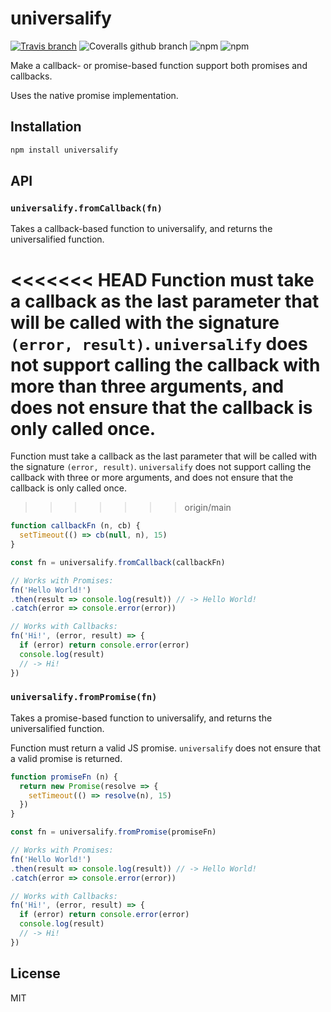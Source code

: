 # universalify

[![Travis branch](https://img.shields.io/travis/RyanZim/universalify/master.svg)](https://travis-ci.org/RyanZim/universalify)
![Coveralls github branch](https://img.shields.io/coveralls/github/RyanZim/universalify/master.svg)
![npm](https://img.shields.io/npm/dm/universalify.svg)
![npm](https://img.shields.io/npm/l/universalify.svg)

Make a callback- or promise-based function support both promises and callbacks.

Uses the native promise implementation.

## Installation

```bash
npm install universalify
```

## API

### `universalify.fromCallback(fn)`

Takes a callback-based function to universalify, and returns the universalified  function.

<<<<<<< HEAD
Function must take a callback as the last parameter that will be called with the signature `(error, result)`. `universalify` does not support calling the callback with more than three arguments, and does not ensure that the callback is only called once.
=======
Function must take a callback as the last parameter that will be called with the signature `(error, result)`. `universalify` does not support calling the callback with three or more arguments, and does not ensure that the callback is only called once.
>>>>>>> origin/main

```js
function callbackFn (n, cb) {
  setTimeout(() => cb(null, n), 15)
}

const fn = universalify.fromCallback(callbackFn)

// Works with Promises:
fn('Hello World!')
.then(result => console.log(result)) // -> Hello World!
.catch(error => console.error(error))

// Works with Callbacks:
fn('Hi!', (error, result) => {
  if (error) return console.error(error)
  console.log(result)
  // -> Hi!
})
```

### `universalify.fromPromise(fn)`

Takes a promise-based function to universalify, and returns the universalified  function.

Function must return a valid JS promise. `universalify` does not ensure that a valid promise is returned.

```js
function promiseFn (n) {
  return new Promise(resolve => {
    setTimeout(() => resolve(n), 15)
  })
}

const fn = universalify.fromPromise(promiseFn)

// Works with Promises:
fn('Hello World!')
.then(result => console.log(result)) // -> Hello World!
.catch(error => console.error(error))

// Works with Callbacks:
fn('Hi!', (error, result) => {
  if (error) return console.error(error)
  console.log(result)
  // -> Hi!
})
```

## License

MIT
